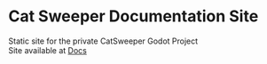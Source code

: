 # Cat Sweeper Documentation Site

Static site for the private CatSweeper Godot Project  
Site available at [Docs](https://bus-fighter.github.io/CatSweeper_DocSite)

